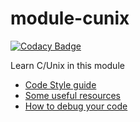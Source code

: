 # module-cunix

[![Codacy Badge][1]][2]

Learn C/Unix in this module

* [Code Style guide](./docs/coding-style.md)
* [Some useful resources](./docs/resources.md)
* [How to debug your code](./docs/debugging.md)

[1]: https://api.codacy.com/project/badge/Grade/24f7a548c64a4d49b4d52e8f34d629d8
[2]: https://www.codacy.com/app/ashanaakh/module-cunix?utm_source=github.com&utm_medium=referral&utm_content=ashanaakh/module-cunix&utm_campaign=badger
